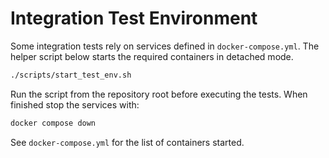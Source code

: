 # Integration Test Environment

Some integration tests rely on services defined in `docker-compose.yml`. The
helper script below starts the required containers in detached mode.

```bash
./scripts/start_test_env.sh
```

Run the script from the repository root before executing the tests. When finished
stop the services with:

```bash
docker compose down
```

See `docker-compose.yml` for the list of containers started.
